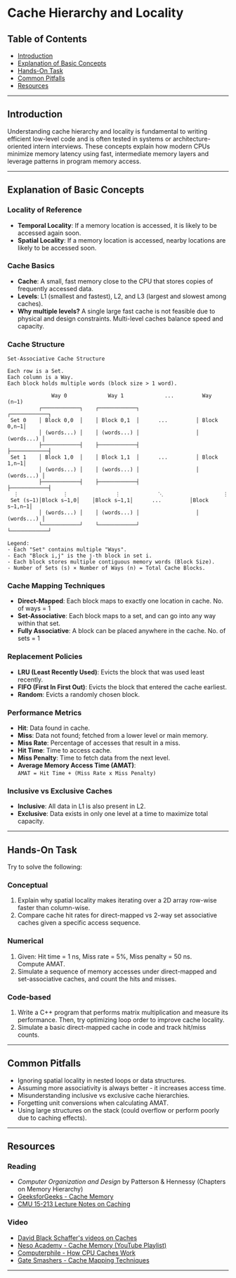 # Cache Hierarchy and Locality

## Table of Contents

- [Introduction](#introduction)
- [Explanation of Basic Concepts](#explanation-of-basic-concepts)
- [Hands-On Task](#hands-on-task)
- [Common Pitfalls](#common-pitfalls)
- [Resources](#resources)

---

## Introduction

Understanding cache hierarchy and locality is fundamental to writing efficient low-level code and is often tested in systems or architecture-oriented intern interviews. These concepts explain how modern CPUs minimize memory latency using fast, intermediate memory layers and leverage patterns in program memory access.

---

## Explanation of Basic Concepts

### Locality of Reference

- **Temporal Locality**: If a memory location is accessed, it is likely to be accessed again soon.
- **Spatial Locality**: If a memory location is accessed, nearby locations are likely to be accessed soon.

### Cache Basics

- **Cache**: A small, fast memory close to the CPU that stores copies of frequently accessed data.
- **Levels**: L1 (smallest and fastest), L2, and L3 (largest and slowest among caches).
- **Why multiple levels?** A single large fast cache is not feasible due to physical and design constraints. Multi-level caches balance speed and capacity.

### Cache Structure
```
Set-Associative Cache Structure

Each row is a Set.
Each column is a Way.
Each block holds multiple words (block size > 1 word).

              Way 0             Way 1             ...         Way (n−1)
          ┌────────────┐    ┌────────────┐                  ┌────────────┐
 Set 0    │ Block 0,0  │    │ Block 0,1  │      ...         │ Block 0,n−1│
          │ (words...) │    │ (words...) │                  │ (words...) │
          ├────────────┤    ├────────────┤                  ├────────────┤
 Set 1    │ Block 1,0  │    │ Block 1,1  │      ...         │ Block 1,n−1│
          │ (words...) │    │ (words...) │                  │ (words...) │
          ├────────────┤    ├────────────┤                  ├────────────┤
  ⋮              ⋮               ⋮            ⋱                   ⋮
 Set (s−1)│Block s−1,0│    │Block s−1,1│      ...         │Block s−1,n−1│
          │ (words...) │    │ (words...) │                  │ (words...) │
          └────────────┘    └────────────┘                  └────────────┘

Legend:
- Each "Set" contains multiple "Ways".
- Each "Block i,j" is the j-th block in set i.
- Each block stores multiple contiguous memory words (Block Size).
- Number of Sets (s) × Number of Ways (n) = Total Cache Blocks.

```

### Cache Mapping Techniques

- **Direct-Mapped**: Each block maps to exactly one location in cache. No. of ways = 1
- **Set-Associative**: Each block maps to a set, and can go into any way within that set.
- **Fully Associative**: A block can be placed anywhere in the cache. No. of sets = 1

### Replacement Policies

- **LRU (Least Recently Used)**: Evicts the block that was used least recently.
- **FIFO (First In First Out)**: Evicts the block that entered the cache earliest.
- **Random**: Evicts a randomly chosen block.

### Performance Metrics

- **Hit**: Data found in cache.
- **Miss**: Data not found; fetched from a lower level or main memory.
- **Miss Rate**: Percentage of accesses that result in a miss.
- **Hit Time**: Time to access cache.
- **Miss Penalty**: Time to fetch data from the next level.
- **Average Memory Access Time (AMAT)**:  
  `AMAT = Hit Time + (Miss Rate x Miss Penalty)`

### Inclusive vs Exclusive Caches

- **Inclusive**: All data in L1 is also present in L2.
- **Exclusive**: Data exists in only one level at a time to maximize total capacity.

---

## Hands-On Task

Try to solve the following:

### Conceptual

1. Explain why spatial locality makes iterating over a 2D array row-wise faster than column-wise.
2. Compare cache hit rates for direct-mapped vs 2-way set associative caches given a specific access sequence.

### Numerical

1. Given: Hit time = 1 ns, Miss rate = 5%, Miss penalty = 50 ns.  
   Compute AMAT.
2. Simulate a sequence of memory accesses under direct-mapped and set-associative caches, and count the hits and misses.

### Code-based

1. Write a C++ program that performs matrix multiplication and measure its performance. Then, try optimizing loop order to improve cache locality.
2. Simulate a basic direct-mapped cache in code and track hit/miss counts.

---

## Common Pitfalls

- Ignoring spatial locality in nested loops or data structures.
- Assuming more associativity is always better - it increases access time.
- Misunderstanding inclusive vs exclusive cache hierarchies.
- Forgetting unit conversions when calculating AMAT.
- Using large structures on the stack (could overflow or perform poorly due to caching effects).

---

## Resources

### Reading

- *Computer Organization and Design* by Patterson & Hennessy (Chapters on Memory Hierarchy)
- [GeeksforGeeks - Cache Memory](https://www.geeksforgeeks.org/cache-memory-in-computer-organization/)
- [CMU 15-213 Lecture Notes on Caching](https://www.cs.cmu.edu/afs/cs/academic/class/15213-f15/www/lectures.html)

### Video

- [David Black Schaffer's videos on Caches](https://www.youtube.com/@davidblack-schaffer1906/featured)
- [Neso Academy - Cache Memory (YouTube Playlist)](https://youtube.com/playlist?list=PLBlnK6fEyqRg6Y2y4dJNRm3q3q3tU5aYh)
- [Computerphile - How CPU Caches Work](https://www.youtube.com/watch?v=vA7PZ4b3Ce4)
- [Gate Smashers - Cache Mapping Techniques](https://www.youtube.com/watch?v=7A5y3jN3QvU)

---
